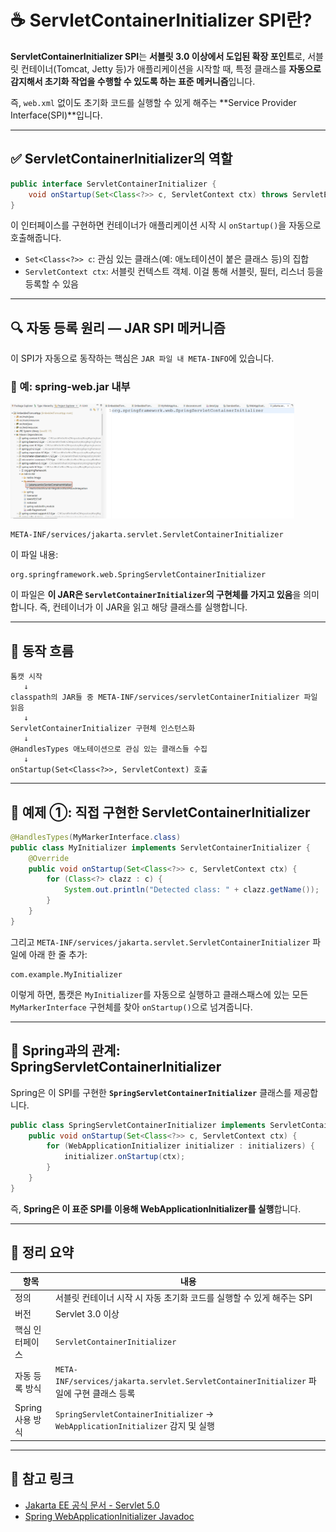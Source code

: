 # ☕ ServletContainerInitializer SPI란?

**ServletContainerInitializer SPI**는 **서블릿 3.0 이상에서 도입된 확장 포인트**로,
서블릿 컨테이너(Tomcat, Jetty 등)가 애플리케이션을 시작할 때,
특정 클래스를 **자동으로 감지해서 초기화 작업을 수행할 수 있도록 하는 표준 메커니즘**입니다.

즉, `web.xml` 없이도 초기화 코드를 실행할 수 있게 해주는 \*\*Service Provider Interface(SPI)\*\*입니다.

---

## ✅ ServletContainerInitializer의 역할

```java
public interface ServletContainerInitializer {
    void onStartup(Set<Class<?>> c, ServletContext ctx) throws ServletException;
}
```

이 인터페이스를 구현하면 컨테이너가 애플리케이션 시작 시 `onStartup()`을 자동으로 호출해줍니다.

* `Set<Class<?>> c`: 관심 있는 클래스(예: 애노테이션이 붙은 클래스 등)의 집합
* `ServletContext ctx`: 서블릿 컨텍스트 객체. 이걸 통해 서블릿, 필터, 리스너 등을 등록할 수 있음

---

## 🔍 자동 등록 원리 — JAR SPI 메커니즘

이 SPI가 자동으로 동작하는 핵심은 `JAR 파일 내 META-INFO`에 있습니다.

### 📄 예: spring-web.jar 내부
<img src="./images/services.png" width=90% /><br>

```
META-INF/services/jakarta.servlet.ServletContainerInitializer
```

이 파일 내용:

```
org.springframework.web.SpringServletContainerInitializer
```

이 파일은 **이 JAR은 `ServletContainerInitializer`의 구현체를 가지고 있음**을 의미합니다.
즉, 컨테이너가 이 JAR을 읽고 해당 클래스를 실행합니다.

---

## 🧠 동작 흐름

```text
톰캣 시작
   ↓
classpath의 JAR들 중 META-INF/services/servletContainerInitializer 파일 읽음
   ↓
ServletContainerInitializer 구현체 인스턴스화
   ↓
@HandlesTypes 애노테이션으로 관심 있는 클래스들 수집
   ↓
onStartup(Set<Class<?>>, ServletContext) 호출
```

---

## 🧪 예제 ①: 직접 구현한 ServletContainerInitializer

```java
@HandlesTypes(MyMarkerInterface.class)
public class MyInitializer implements ServletContainerInitializer {
    @Override
    public void onStartup(Set<Class<?>> c, ServletContext ctx) {
        for (Class<?> clazz : c) {
            System.out.println("Detected class: " + clazz.getName());
        }
    }
}
```

그리고 `META-INF/services/jakarta.servlet.ServletContainerInitializer` 파일에 아래 한 줄 추가:

```
com.example.MyInitializer
```

이렇게 하면, 톰캣은 `MyInitializer`를 자동으로 실행하고
클래스패스에 있는 모든 `MyMarkerInterface` 구현체를 찾아 `onStartup()`으로 넘겨줍니다.

---

## 📌 Spring과의 관계: SpringServletContainerInitializer

Spring은 이 SPI를 구현한 **`SpringServletContainerInitializer`** 클래스를 제공합니다.

```java
public class SpringServletContainerInitializer implements ServletContainerInitializer {
    public void onStartup(Set<Class<?>> c, ServletContext ctx) {
        for (WebApplicationInitializer initializer : initializers) {
            initializer.onStartup(ctx);
        }
    }
}
```

즉, **Spring은 이 표준 SPI를 이용해 WebApplicationInitializer를 실행**합니다.

---

## 🧾 정리 요약

| 항목           | 내용                                                                            |
| ------------ | ----------------------------------------------------------------------------- |
| 정의           | 서블릿 컨테이너 시작 시 자동 초기화 코드를 실행할 수 있게 해주는 SPI                                     |
| 버전           | Servlet 3.0 이상                                                                |
| 핵심 인터페이스     | `ServletContainerInitializer`                                                 |
| 자동 등록 방식     | `META-INF/services/jakarta.servlet.ServletContainerInitializer` 파일에 구현 클래스 등록 |
| Spring 사용 방식 | `SpringServletContainerInitializer` → `WebApplicationInitializer` 감지 및 실행     |

---

## 📘 참고 링크

* [Jakarta EE 공식 문서 - Servlet 5.0](https://jakarta.ee/specifications/servlet/)
* [Spring WebApplicationInitializer Javadoc](https://docs.spring.io/spring-framework/docs/current/javadoc-api/org/springframework/web/WebApplicationInitializer.html)


